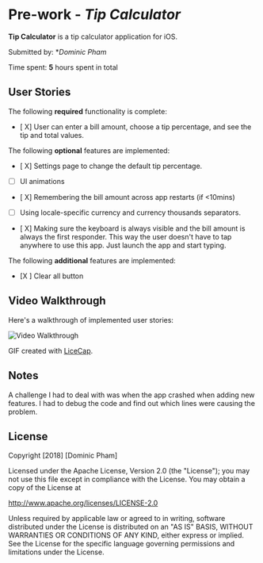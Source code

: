 # Pre-work - *Tip Calculator*

**Tip Calculator** is a tip calculator application for iOS.

Submitted by: **Dominic Pham*

Time spent: **5** hours spent in total

## User Stories

The following **required** functionality is complete:

* [ X] User can enter a bill amount, choose a tip percentage, and see the tip and total values.

The following **optional** features are implemented:
* [ X] Settings page to change the default tip percentage.
* [ ] UI animations
* [ X] Remembering the bill amount across app restarts (if <10mins)
* [ ] Using locale-specific currency and currency thousands separators.
* [ X] Making sure the keyboard is always visible and the bill amount is always the first responder. This way the user doesn't have to tap anywhere to use this app. Just launch the app and start typing.

The following **additional** features are implemented:

- [X ] Clear all button

## Video Walkthrough 

Here's a walkthrough of implemented user stories:

<img src='https://imgur.com/a/Q8TveKH.gif' title='Video Walkthrough' width='' alt='Video Walkthrough' />


GIF created with [LiceCap](http://www.cockos.com/licecap/).

## Notes

A challenge I had to deal with was when the app crashed when adding new features. I had to debug the code and find out which lines were causing the problem.

## License

Copyright [2018] [Dominic Pham]

Licensed under the Apache License, Version 2.0 (the "License");
you may not use this file except in compliance with the License.
You may obtain a copy of the License at

http://www.apache.org/licenses/LICENSE-2.0

Unless required by applicable law or agreed to in writing, software
distributed under the License is distributed on an "AS IS" BASIS,
WITHOUT WARRANTIES OR CONDITIONS OF ANY KIND, either express or implied.
See the License for the specific language governing permissions and
limitations under the License.
